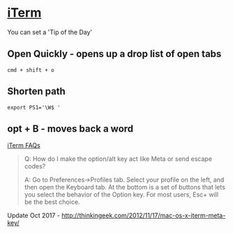 # [iTerm](https://www.iterm2.com/)

You can set a 'Tip of the Day'

## Open Quickly - opens up a drop list of open tabs

`cmd + shift + o`

## Shorten path

`export PS1='\W$ '`

## opt + B - moves back a word

[iTerm FAQs](https://www.iterm2.com/faq.html)

>Q: How do I make the option/alt key act like Meta or send escape codes?
>
>A: Go to Preferences->Profiles tab. Select your profile on the left, and then open the Keyboard tab. At the bottom is a set of buttons that lets you select the behavior of the Option key. For most users, Esc+ will be the best choice.

Update Oct 2017 - <http://thinkingeek.com/2012/11/17/mac-os-x-iterm-meta-key/>
